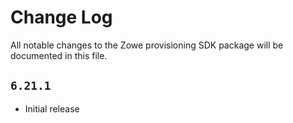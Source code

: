 # Change Log

All notable changes to the Zowe provisioning SDK package will be documented in this file.

## `6.21.1`

- Initial release
